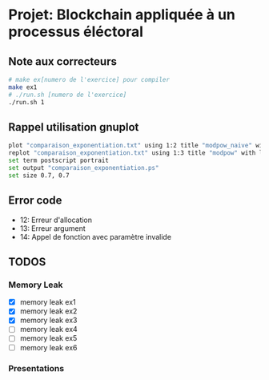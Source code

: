 # Projet: Blockchain appliquée à un processus éléctoral

## Note aux correcteurs

```bash
# make ex[numero de l'exercice] pour compiler 
make ex1
# ./run.sh [numero de l'exercice]
./run.sh 1
```

## Rappel utilisation gnuplot

```bash
plot "comparaison_exponentiation.txt" using 1:2 title "modpow_naive" with lines
replot "comparaison_exponentiation.txt" using 1:3 title "modpow" with lines
set term postscript portrait
set output "comparaison_exponentiation.ps"
set size 0.7, 0.7
```

## Error code

- 12: Erreur d'allocation
- 13: Erreur argument
- 14: Appel de fonction avec paramètre invalide

## TODOS

### Memory Leak

- [x] memory leak ex1
- [x] memory leak ex2
- [x] memory leak ex3
- [ ] memory leak ex4
- [ ] memory leak ex5
- [ ] memory leak ex6

### Presentations
